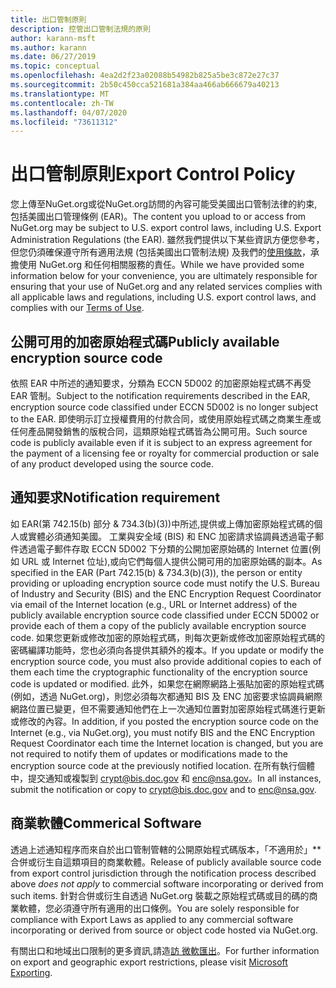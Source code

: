 ```yaml
---
title: 出口管制原則
description: 控管出口管制法規的原則
author: karann-msft
ms.author: karann
ms.date: 06/27/2019
ms.topic: conceptual
ms.openlocfilehash: 4ea2d2f23a02088b54982b825a5be3c872e27c37
ms.sourcegitcommit: 2b50c450cca521681a384aa466ab666679a40213
ms.translationtype: MT
ms.contentlocale: zh-TW
ms.lasthandoff: 04/07/2020
ms.locfileid: "73611312"
---
```

# <a name="export-control-policy"></a><span data-ttu-id="17b37-103">出口管制原則</span><span class="sxs-lookup"><span data-stu-id="17b37-103">Export Control Policy</span></span>

<span data-ttu-id="17b37-104">您上傳至NuGet.org或從NuGet.org訪問的內容可能受美國出口管制法律的約束,包括美國出口管理條例 (EAR)。</span><span class="sxs-lookup"><span data-stu-id="17b37-104">The content you upload to or access from NuGet.org may be subject to U.S. export control laws, including U.S. Export Administration Regulations (the EAR).</span></span>  <span data-ttu-id="17b37-105">雖然我們提供以下某些資訊方便您參考，但您仍須確保遵守所有適用法規 (包括美國出口管制法規) 及我們的[使用條款](https://www.nuget.org/policies/Terms)，承擔使用 NuGet.org 和任何相關服務的責任。</span><span class="sxs-lookup"><span data-stu-id="17b37-105">While we have provided some information below for your convenience, you are ultimately responsible for ensuring that your use of NuGet.org and any related services complies with all applicable laws and regulations, including U.S. export control laws, and complies with our [Terms of Use](https://www.nuget.org/policies/Terms).</span></span>

## <a name="publicly-available-encryption-source-code"></a><span data-ttu-id="17b37-106">公開可用的加密原始程式碼</span><span class="sxs-lookup"><span data-stu-id="17b37-106">Publicly available encryption source code</span></span>

<span data-ttu-id="17b37-107">依照 EAR 中所述的通知要求，分類為 ECCN 5D002 的加密原始程式碼不再受 EAR 管制。</span><span class="sxs-lookup"><span data-stu-id="17b37-107">Subject to the notification requirements described in the EAR, encryption source code classified under ECCN 5D002 is no longer subject to the EAR.</span></span>  <span data-ttu-id="17b37-108">即使明示訂立授權費用的付款合同，或使用原始程式碼之商業生產或任何產品開發銷售的版稅合同，這類原始程式碼皆為公開可用。</span><span class="sxs-lookup"><span data-stu-id="17b37-108">Such source code is publicly available even if it is subject to an express agreement for the payment of a licensing fee or royalty for commercial production or sale of any product developed using the source code.</span></span>

## <a name="notification-requirement"></a><span data-ttu-id="17b37-109">通知要求</span><span class="sxs-lookup"><span data-stu-id="17b37-109">Notification requirement</span></span>

<span data-ttu-id="17b37-110">如 EAR(第 742.15(b) 部分 & 734.3(b)(3))中所述,提供或上傳加密原始程式碼的個人或實體必須通知美國。 工業與安全域 (BIS) 和 ENC 加密請求協調員透過電子郵件透過電子郵件存取 ECCN 5D002 下分類的公開加密原始碼的 Internet 位置(例如 URL 或 Internet 位址),或向它們每個人提供公開可用的加密原始碼的副本。</span><span class="sxs-lookup"><span data-stu-id="17b37-110">As specified in the EAR (Part 742.15(b) & 734.3(b)(3)), the person or entity providing or uploading encryption source code must notify the U.S. Bureau of Industry and Security (BIS) and the ENC Encryption Request Coordinator via email of the Internet location (e.g., URL or Internet address) of the publicly available encryption source code classified under ECCN 5D002 or provide each of them a copy of the publicly available encryption source code.</span></span> <span data-ttu-id="17b37-111">如果您更新或修改加密的原始程式碼，則每次更新或修改加密原始程式碼的密碼編譯功能時，您也必須向各提供其額外的複本。</span><span class="sxs-lookup"><span data-stu-id="17b37-111">If you update or modify the encryption source code, you must also provide additional copies to each of them each time the cryptographic functionality of the encryption source code is updated or modified.</span></span> <span data-ttu-id="17b37-112">此外，如果您在網際網路上張貼加密的原始程式碼 (例如，透過 NuGet.org)，則您必須每次都通知 BIS 及 ENC 加密要求協調員網際網路位置已變更，但不需要通知他們在上一次通知位置對加密原始程式碼進行更新或修改的內容。</span><span class="sxs-lookup"><span data-stu-id="17b37-112">In addition, if you posted the encryption source code on the Internet (e.g., via NuGet.org), you must notify BIS and the ENC Encryption Request Coordinator each time the Internet location is changed, but you are not required to notify them of updates or modifications made to the encryption source code at the previously notified location.</span></span> <span data-ttu-id="17b37-113">在所有執行個體中，提交通知或複製到 crypt@bis.doc.gov 和 enc@nsa.gov。</span><span class="sxs-lookup"><span data-stu-id="17b37-113">In all instances, submit the notification or copy to crypt@bis.doc.gov and to enc@nsa.gov.</span></span>

## <a name="commerical-software"></a><span data-ttu-id="17b37-114">商業軟體</span><span class="sxs-lookup"><span data-stu-id="17b37-114">Commerical Software</span></span>

<span data-ttu-id="17b37-115">透過上述通知程序而來自於出口管制管轄的公開原始程式碼版本，「不適用於」\*\* 合併或衍生自這類項目的商業軟體。</span><span class="sxs-lookup"><span data-stu-id="17b37-115">Release of publicly available source code from export control jurisdiction through the notification process described above *does not apply* to commercial software incorporating or derived from such items.</span></span>  <span data-ttu-id="17b37-116">針對合併或衍生自透過 NuGet.org 裝載之原始程式碼或目的碼的商業軟體，您必須遵守所有適用的出口條例。</span><span class="sxs-lookup"><span data-stu-id="17b37-116">You are solely responsible for compliance with Export Laws as applied to any commercial software incorporating or derived from source or object code hosted via NuGet.org.</span></span>

<span data-ttu-id="17b37-117">有關出口和地域出口限制的更多資訊,請造[訪 微軟匯出](https://www.microsoft.com/exporting)。</span><span class="sxs-lookup"><span data-stu-id="17b37-117">For further information on export and geographic export restrictions, please visit [Microsoft Exporting](https://www.microsoft.com/exporting).</span></span>
